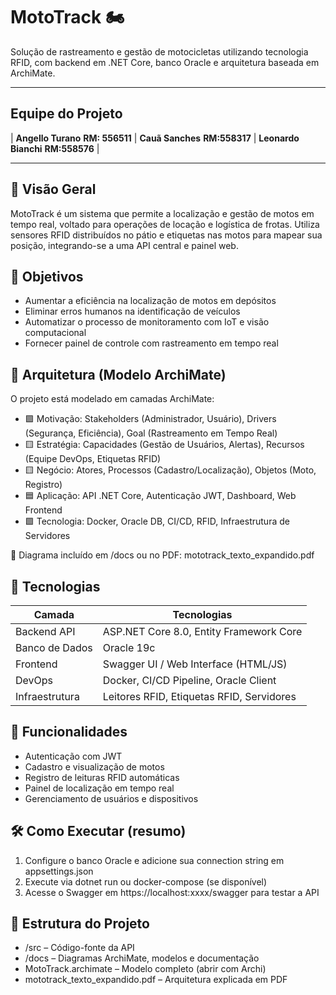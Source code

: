 # MotoTrack 🏍️
Solução de rastreamento e gestão de motocicletas utilizando tecnologia RFID, com backend em .NET Core, banco Oracle e arquitetura baseada em ArchiMate.

---

## Equipe do Projeto

| **Angello Turano** **RM: 556511** | **Cauã Sanches** **RM:558317** | **Leonardo Bianchi** **RM:558576** |

---

## 📌 Visão Geral
MotoTrack é um sistema que permite a localização e gestão de motos em tempo real, voltado para operações de locação e logística de frotas. Utiliza sensores RFID distribuídos no pátio e etiquetas nas motos para mapear sua posição, integrando-se a uma API central e painel web.

## 🎯 Objetivos
- Aumentar a eficiência na localização de motos em depósitos
- Eliminar erros humanos na identificação de veículos
- Automatizar o processo de monitoramento com IoT e visão computacional
- Fornecer painel de controle com rastreamento em tempo real

## 🧱 Arquitetura (Modelo ArchiMate)
O projeto está modelado em camadas ArchiMate:

- 🟪 Motivação: Stakeholders (Administrador, Usuário), Drivers (Segurança, Eficiência), Goal (Rastreamento em Tempo Real)
- 🟨 Estratégia: Capacidades (Gestão de Usuários, Alertas), Recursos (Equipe DevOps, Etiquetas RFID)
- 🟨 Negócio: Atores, Processos (Cadastro/Localização), Objetos (Moto, Registro)
- 🟦 Aplicação: API .NET Core, Autenticação JWT, Dashboard, Web Frontend
- 🟩 Tecnologia: Docker, Oracle DB, CI/CD, RFID, Infraestrutura de Servidores

📎 Diagrama incluído em /docs ou no PDF: mototrack_texto_expandido.pdf

## 🧰 Tecnologias

| Camada         | Tecnologias                                 |
|----------------|---------------------------------------------|
| Backend API    | ASP.NET Core 8.0, Entity Framework Core     |
| Banco de Dados | Oracle 19c                                  |
| Frontend       | Swagger UI / Web Interface (HTML/JS)        |
| DevOps         | Docker, CI/CD Pipeline, Oracle Client       |
| Infraestrutura | Leitores RFID, Etiquetas RFID, Servidores   |

## 🔐 Funcionalidades
- Autenticação com JWT
- Cadastro e visualização de motos
- Registro de leituras RFID automáticas
- Painel de localização em tempo real
- Gerenciamento de usuários e dispositivos

## 🛠 Como Executar (resumo)
1. Configure o banco Oracle e adicione sua connection string em appsettings.json
2. Execute via dotnet run ou docker-compose (se disponível)
3. Acesse o Swagger em https://localhost:xxxx/swagger para testar a API

## 📁 Estrutura do Projeto
- /src – Código-fonte da API
- /docs – Diagramas ArchiMate, modelos e documentação
- MotoTrack.archimate – Modelo completo (abrir com Archi)
- mototrack_texto_expandido.pdf – Arquitetura explicada em PDF
